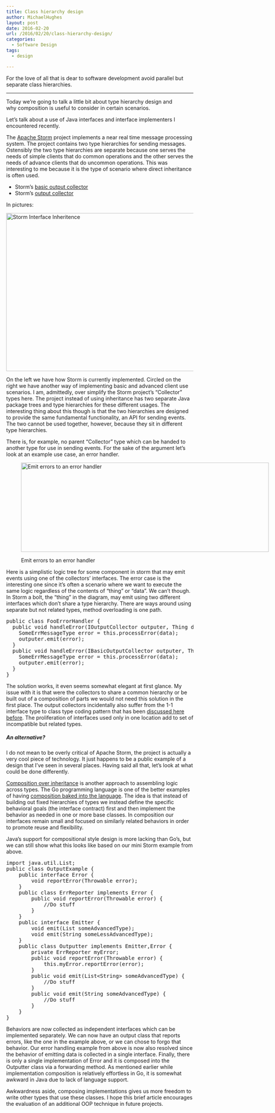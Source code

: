 ```yaml
---
title: Class hierarchy design
author: MichaelHughes
layout: post
date: 2016-02-20
url: /2016/02/20/class-hierarchy-design/
categories:
  - Software Design
tags:
  - design

---
```

For the love of all that is dear to software development avoid parallel but separate class hierarchies.

* * *

Today we’re going to talk a little bit about type hierarchy design and why composition is useful to consider in certain scenarios.

<!--more-->

Let&#8217;s talk about a use of Java interfaces and interface implementers I encountered recently.

The [Apache Storm][1] project implements a near real time message processing system. The project contains two type hierarchies for sending messages. Ostensibly the two type hierarchies are separate because one serves the needs of simple clients that do common operations and the other serves the needs of advance clients that do uncommon operations. This was interesting to me because it is the type of scenario where direct inheritance is often used.

  * Storm&#8217;s [basic output collector][2]
  * Storm&#8217;s [output collector][3]

In pictures:

<a href="http://codinginthetrenches.com/wp-content/uploads/2016/02/Storm-Interface-Inheritence.png" rel="attachment wp-att-457"><img class="aligncenter size-full wp-image-457" src="http://codinginthetrenches.com/wp-content/uploads/2016/02/Storm-Interface-Inheritence.png" alt="Storm Interface Inheritence" width="578" height="425" srcset="https://codinginthetrenches.com/wp-content/uploads/2016/02/Storm-Interface-Inheritence-300x221.png 300w, https://codinginthetrenches.com/wp-content/uploads/2016/02/Storm-Interface-Inheritence.png 578w" sizes="(max-width: 578px) 100vw, 578px" /></a>

On the left we have how Storm is currently implemented. Circled on the right we have another way of implementing basic and advanced client use scenarios. I am, admittedly, over simplify the Storm project’s “Collector” types here. The project instead of using inheritance has two separate Java package trees and type hierarchies for these different usages. The interesting thing about this though is that the two hierarchies are designed to provide the same fundamental functionality, an API for sending events. The two cannot be used together, however, because they sit in different type hierarchies.

There is, for example, no parent “Collector” type which can be handed to another type for use in sending events. For the sake of the argument let’s look at an example use case, an error handler.<figure id="attachment_463" style="width: 667px" class="wp-caption aligncenter">

<a href="http://codinginthetrenches.com/wp-content/uploads/2016/02/Story-Decision.png" rel="attachment wp-att-463"><img class="wp-image-463 size-full" src="http://codinginthetrenches.com/wp-content/uploads/2016/02/Story-Decision.png" alt="Emit errors to an error handler" width="667" height="240" srcset="https://codinginthetrenches.com/wp-content/uploads/2016/02/Story-Decision-300x108.png 300w, https://codinginthetrenches.com/wp-content/uploads/2016/02/Story-Decision.png 667w" sizes="(max-width: 667px) 100vw, 667px" /></a><figcaption class="wp-caption-text">Emit errors to an error handler</figcaption></figure> 

Here is a simplistic logic tree for some component in storm that may emit events using one of the collectors’ interfaces. The error case is the interesting one since it&#8217;s often a scenario where we want to execute the same logic regardless of the contents of “thing” or “data”. We can’t though. In Storm a bolt, the “thing” in the diagram, may emit using two different interfaces which don’t share a type hierarchy. There are ways around using separate but not related types, method overloading is one path.

<pre>public class FooErrorHandler {
  public void handleError(IOutputCollector outputer, Thing data) {
    SomeErrMessageType error = this.processError(data);
    outputer.emit(error);
  }
  public void handleError(IBasicOutputCollector outputer, Thing data) {
    SomeErrMessageType error = this.processError(data);
    outputer.emit(error);
  }
}
</pre>

The solution works, it even seems somewhat elegant at first glance. My issue with it is that were the collectors to share a common hierarchy or be built out of a composition of parts we would not need this solution in the first place. The output collectors incidentally also suffer from the 1-1 interface type to class type coding pattern that has been [discussed here before][4]. The proliferation of interfaces used only in one location add to set of incompatible but related types.

##### An alternative?

I do not mean to be overly critical of Apache Storm, the project is actually a very cool piece of technology. It just happens to be a public example of a design that I&#8217;ve seen in several places. Having said all that, let’s look at what could be done differently.

[Composition over inheritance][5] is another approach to assembling logic across types. The Go programming language is one of the better examples of having [composition baked into the language][6]. The idea is that instead of building out fixed hierarchies of types we instead define the specific behavioral goals (the interface contract) first and then implement the behavior as needed in one or more base classes. In composition our interfaces remain small and focused on similarly related behaviors in order to promote reuse and flexibility.

Java’s support for compositional style design is more lacking than Go’s, but we can still show what this looks like based on our mini Storm example from above.

<pre>import java.util.List;
public class OutputExample {
    public interface Error {
        void reportError(Throwable error);
    }
    public class ErrReporter implements Error {
        public void reportError(Throwable error) {
            //Do stuff
        }
    }
    public interface Emitter {
        void emit(List someAdvancedType);
        void emit(String someLessAdvancedType);
    }
    public class Outputter implements Emitter,Error {
        private ErrReporter myError;
        public void reportError(Throwable error) {
            this.myError.reportError(error);
        }
        public void emit(List&lt;String&gt; someAdvancedType) {
            //Do stuff
        }
        public void emit(String someAdvancedType) {
            //Do stuff
        }
    }
}
</pre>

Behaviors are now collected as independent interfaces which can be implemented separately. We can now have an output class that reports errors, like the one in the example above, or we can chose to forgo that behavior. Our error handling example from above is now also resolved since the behavior of emitting data is collected in a single interface. Finally, there is only a single implementation of Error and it is composed into the Outputter class via a forwarding method. As mentioned earlier while implementation composition is relatively effortless in Go, it is somewhat awkward in Java due to lack of language support.

Awkwardness aside, composing implementations gives us more freedom to write other types that use these classes. I hope this brief article encourages the evaluation of an additional OOP technique in future projects.

 [1]: https://storm.apache.org/
 [2]: https://github.com/apache/storm/blob/a4f9f8bc5b4ca85de487a0a868e519ddcb94e852/storm-core/src/jvm/org/apache/storm/topology/IBasicOutputCollector.java
 [3]: https://github.com/apache/storm/blob/a4f9f8bc5b4ca85de487a0a868e519ddcb94e852/storm-core/src/jvm/org/apache/storm/task/IOutputCollector.java
 [4]: http://codinginthetrenches.com/2014/09/25/interface-mania-considering-when-to-add-an-interface-for-class/
 [5]: https://en.wikipedia.org/wiki/Composition_over_inheritance
 [6]: http://talks.golang.org/2012/splash.article#TOC_15.